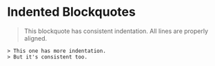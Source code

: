 # Indented Blockquotes

  > This blockquote has consistent indentation.
  > All lines are properly aligned.
  
    > This one has more indentation.
    > But it's consistent too.
